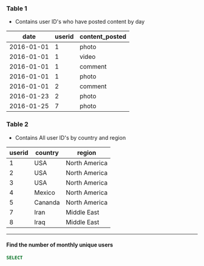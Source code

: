 ### Table 1
- Contains user ID's who have posted content by day

date | userid | content_posted
----| --- | ----
2016-01-01 | 1 | photo
2016-01-01 | 1 | video
2016-01-01 | 1 | comment
2016-01-01 | 1 | photo
2016-01-01 | 2 | comment
2016-01-23 | 2 | photo
2016-01-25 | 7 | photo


### Table 2
- Contains All user ID's by country and region

userid | country | region
--- | --- | ----
1 | USA | North America
2 | USA | North America
3 | USA | North America
4 | Mexico | North America
5 | Cananda | North America
7 | Iran | Middle East
8 | Iraq | Middle East


-------

#### Find the number of monthly unique users

```sql
SELECT 
